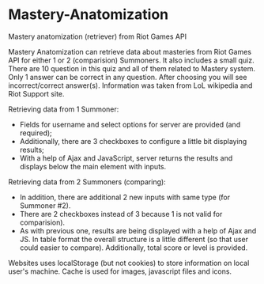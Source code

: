# Mastery-Anatomization
Mastery anatomization (retriever) from Riot Games API

Mastery Anatomization can retrieve data about masteries from Riot Games API  for either 1 or 2 (comparision) Summoners. It also includes a small quiz. There are 10 question in this quiz and all of them related to Mastery system. Only 1 answer can be correct in any question. After choosing you will see incorrect/correct answer(s). Information was taken from LoL wikipedia and Riot Support site.

Retrieving data from 1 Summoner:
- Fields for username and select options for server are provided (and required);
- Additionally, there are 3 checkboxes to configure a little bit displaying results;
- With a help of Ajax and JavaScript, server returns the results and displays below the main element with inputs.

Retrieving data from 2 Summoners (comparing):
- In addition, there are additional 2 new inputs with same type (for Summoner #2).
- There are 2 checkboxes instead of 3 because 1 is not valid for comparision).
- As with previous one, results are being displayed with a help of Ajax and JS. In table format the overall structure is a little different (so that user could easier to compare). Additionally, total score or level is provided.

Websites uses localStorage (but not cookies) to store information on local user's machine. Cache is used for images, javascript files and icons.
